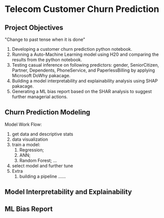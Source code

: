 # Telecom Customer Churn Prediction
## Project Objectives
"Change to past tense when it is done"
1. Developing a customer churn prediction python notebook.
2. Running a Auto-Machine Learning model using H20 and comparing the results from the python notebook.
3. Testing casual inference on following predictors: gender, SeniorCitizen, Partner, Dependents, PhoneService, and PaperlessBilling by applying Microsoft DoWhy pakacage.             
4. Building a model interpretability and explainability analysis using SHAP pakacage.
5. Generating a ML bias report based on the SHAR analysis to suggest further managerial actions.

## Churn Prediction Modeling
Model Work Flow:
1. get data and descriptive stats
2. data visualization 
3. train a model:
    1) Regression;
    2) ANN;
    3) Random Forest;
    ...
4. select model and further tune
5. Extra
    1) building a pipeline
    ...... 

## Model Interpretability and Explainability

## ML Bias Report
